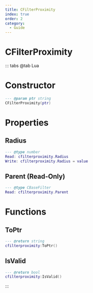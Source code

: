 ```yaml
---
title: CFilterProximity
index: true
order: 2
category:
  - Guide
---
```


# CFilterProximity

::: tabs
@tab Lua
# Constructor
```lua
--- @param ptr string
CFilterProximity(ptr)
```
# Properties
## Radius 
```lua
--- @type number
Read: cfilterproximity.Radius
Write: cfilterproximity.Radius = value
```
## Parent (Read-Only)
```lua
--- @type CBaseFilter
Read: cfilterproximity.Parent
```
# Functions
## ToPtr
```lua
--- @return string
cfilterproximity:ToPtr()
```
## IsValid
```lua
--- @return bool
cfilterproximity:IsValid()
```

:::